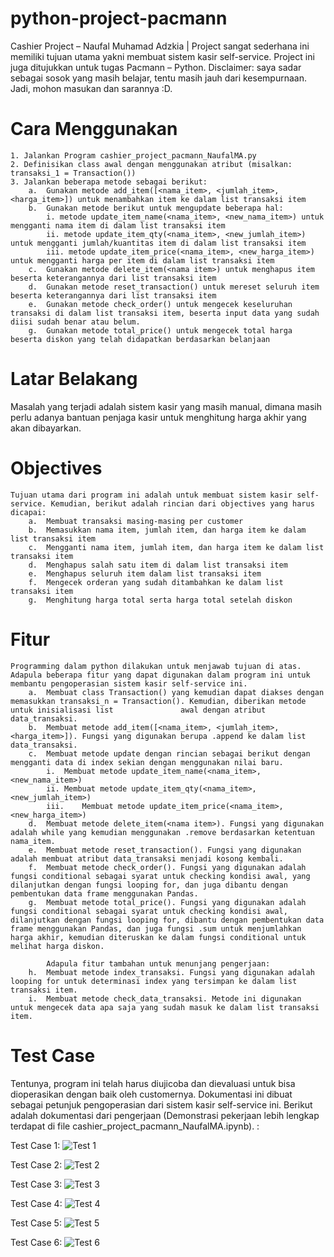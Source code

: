 # python-project-pacmann
Cashier Project – Naufal Muhamad Adzkia | Project sangat sederhana ini memiliki tujuan utama yakni membuat sistem kasir self-service. Project ini juga ditujukkan untuk tugas Pacmann – Python. Disclaimer: saya sadar sebagai sosok yang masih belajar, tentu masih jauh dari kesempurnaan. Jadi, mohon masukan dan sarannya :D.

# Cara Menggunakan
    1. Jalankan Program cashier_project_pacmann_NaufalMA.py
    2. Definisikan class awal dengan menggunakan atribut (misalkan: transaksi_1 = Transaction())
    3. Jalankan beberapa metode sebagai berikut:
        a.  Gunakan metode add_item([<nama_item>, <jumlah_item>, <harga_item>]) untuk menambahkan item ke dalam list transaksi item
        b.	Gunakan metode berikut untuk mengupdate beberapa hal:
            i. metode update_item_name(<nama_item>, <new_nama_item>) untuk mengganti nama item di dalam list transaksi item
            ii. metode update_item_qty(<nama_item>, <new_jumlah_item>) untuk mengganti jumlah/kuantitas item di dalam list transaksi item
            iii. metode update_item_price(<nama_item>, <new_harga_item>) untuk mengganti harga per item di dalam list transaksi item
        c.	Gunakan metode delete_item(<nama item>) untuk menghapus item beserta keterangannya dari list transaksi item
        d.	Gunakan metode reset_transaction() untuk mereset seluruh item beserta keterangannya dari list transaksi item
        e.	Gunakan metode check_order() untuk mengecek keseluruhan transaksi di dalam list transaksi item, beserta input data yang sudah diisi sudah benar atau belum.
        g.	Gunakan metode total_price() untuk mengecek total harga beserta diskon yang telah didapatkan berdasarkan belanjaan
# Latar Belakang
Masalah yang terjadi adalah sistem kasir yang masih manual, dimana masih perlu adanya bantuan penjaga kasir untuk menghitung harga akhir yang akan dibayarkan.

# Objectives
    Tujuan utama dari program ini adalah untuk membuat sistem kasir self-service. Kemudian, berikut adalah rincian dari objectives yang harus dicapai:
        a.	Membuat transaksi masing-masing per customer
        b.	Memasukkan nama item, jumlah item, dan harga item ke dalam list transaksi item
        c.	Mengganti nama item, jumlah item, dan harga item ke dalam list transaksi item
        d.	Menghapus salah satu item di dalam list transaksi item
        e.	Menghapus seluruh item dalam list transaksi item
        f.	Mengecek orderan yang sudah ditambahkan ke dalam list transaksi item
        g.	Menghitung harga total serta harga total setelah diskon

# Fitur
    Programming dalam python dilakukan untuk menjawab tujuan di atas. Adapula beberapa fitur yang dapat digunakan dalam program ini untuk membantu pengoperasian sistem kasir self-service ini.
        a.	Membuat class Transaction() yang kemudian dapat diakses dengan memasukkan transaksi_n = Transaction(). Kemudian, diberikan metode untuk inisialisasi list               awal dengan atribut data_transaksi.
        b.	Membuat metode add_item([<nama_item>, <jumlah_item>, <harga_item>]). Fungsi yang digunakan berupa .append ke dalam list data_transaksi.
        c.	Membuat metode update dengan rincian sebagai berikut dengan mengganti data di index sekian dengan menggunakan nilai baru.
            i.	Membuat metode update_item_name(<nama_item>, <new_nama_item>)
            ii.	Membuat metode update_item_qty(<nama_item>, <new_jumlah_item>)
            iii.	Membuat metode update_item_price(<nama_item>, <new_harga_item>)
        d.	Membuat metode delete_item(<nama item>). Fungsi yang digunakan adalah while yang kemudian menggunakan .remove berdasarkan ketentuan nama_item.
        e.	Membuat metode reset_transaction(). Fungsi yang digunakan adalah membuat atribut data_transaksi menjadi kosong kembali.
        f.	Membuat metode check_order(). Fungsi yang digunakan adalah fungsi conditional sebagai syarat untuk checking kondisi awal, yang dilanjutkan dengan fungsi looping for, dan juga dibantu dengan pembentukan data frame menggunakan Pandas.
        g.	Membuat metode total_price(). Fungsi yang digunakan adalah fungsi conditional sebagai syarat untuk checking kondisi awal, dilanjutkan dengan fungsi looping for, dibantu dengan pembentukan data frame menggunakan Pandas, dan juga fungsi .sum untuk menjumlahkan harga akhir, kemudian diteruskan ke dalam fungsi conditional untuk melihat harga diskon.

            Adapula fitur tambahan untuk menunjang pengerjaan:
        h.	Membuat metode index_transaksi. Fungsi yang digunakan adalah looping for untuk determinasi index yang tersimpan ke dalam list transaksi item.
        i.	Membuat metode check_data_transaksi. Metode ini digunakan untuk mengecek data apa saja yang sudah masuk ke dalam list transaksi item.

# Test Case
Tentunya, program ini telah harus diujicoba dan dievaluasi untuk bisa dioperasikan dengan baik oleh customernya. Dokumentasi ini dibuat sebagai petunjuk               pengoperasian dari sistem kasir self-service ini. Berikut adalah dokumentasi dari pengerjaan (Demonstrasi pekerjaan lebih lengkap terdapat di file cashier_project_pacmann_NaufalMA.ipynb). :
    
 Test Case 1:
 ![Test 1](https://user-images.githubusercontent.com/112636018/205481356-db789a10-7167-487c-b489-d4a52405e3f5.jpg)
 
 Test Case 2:
 ![Test 2](https://user-images.githubusercontent.com/112636018/205481400-43d1049e-b814-452b-9084-8a8fd0047a87.jpg)

 Test Case 3:
 ![Test 3](https://user-images.githubusercontent.com/112636018/205481404-8b080aa7-0e56-4a11-a1bc-ea2da1c7b9e5.jpg)

 Test Case 4:
 ![Test 4](https://user-images.githubusercontent.com/112636018/205481405-28cc111b-cc15-4035-83c0-0c92022f3a76.jpg)

 Test Case 5:
 ![Test 5](https://user-images.githubusercontent.com/112636018/205481406-f0cf0094-a25c-43bb-b5fe-4662e3e27428.jpg)

 Test Case 6:
 ![Test 6](https://user-images.githubusercontent.com/112636018/205481410-536430c1-713f-4f32-b0b2-d7c822f4b348.jpg)

        
        

